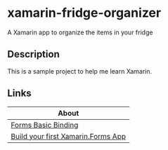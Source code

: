 # xamarin-fridge-organizer
A Xamarin app to organize the items in your fridge

## Description
This is a sample project to help me learn Xamarin.

## Links

| About     |
| ----------- |
| [Forms Basic Binding](https://docs.microsoft.com/en-us/xamarin/xamarin-forms/app-fundamentals/data-binding/basic-bindings)     |
| [Build your first Xamarin.Forms App](https://docs.microsoft.com/en-us/xamarin/get-started/first-app/?pivots=windows)   |